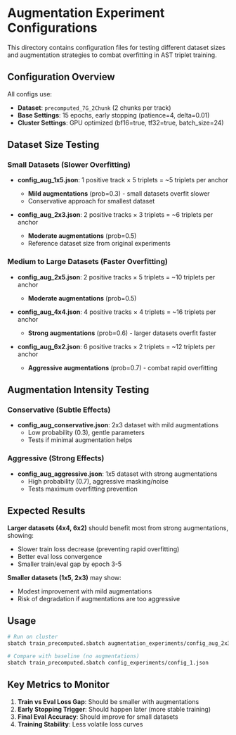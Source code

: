 # Augmentation Experiment Configurations

This directory contains configuration files for testing different dataset sizes and augmentation strategies to combat overfitting in AST triplet training.

## Configuration Overview

All configs use:
- **Dataset**: `precomputed_7G_2Chunk` (2 chunks per track)
- **Base Settings**: 15 epochs, early stopping (patience=4, delta=0.01)
- **Cluster Settings**: GPU optimized (bf16=true, tf32=true, batch_size=24)

## Dataset Size Testing

### Small Datasets (Slower Overfitting)
- **config_aug_1x5.json**: 1 positive track × 5 triplets = ~5 triplets per anchor
  - **Mild augmentations** (prob=0.3) - small datasets overfit slower
  - Conservative approach for smallest dataset

- **config_aug_2x3.json**: 2 positive tracks × 3 triplets = ~6 triplets per anchor
  - **Moderate augmentations** (prob=0.5)
  - Reference dataset size from original experiments

### Medium to Large Datasets (Faster Overfitting)
- **config_aug_2x5.json**: 2 positive tracks × 5 triplets = ~10 triplets per anchor
  - **Moderate augmentations** (prob=0.5)

- **config_aug_4x4.json**: 4 positive tracks × 4 triplets = ~16 triplets per anchor
  - **Strong augmentations** (prob=0.6) - larger datasets overfit faster

- **config_aug_6x2.json**: 6 positive tracks × 2 triplets = ~12 triplets per anchor
  - **Aggressive augmentations** (prob=0.7) - combat rapid overfitting

## Augmentation Intensity Testing

### Conservative (Subtle Effects)
- **config_aug_conservative.json**: 2x3 dataset with mild augmentations
  - Low probability (0.3), gentle parameters
  - Tests if minimal augmentation helps

### Aggressive (Strong Effects)
- **config_aug_aggressive.json**: 1x5 dataset with strong augmentations
  - High probability (0.7), aggressive masking/noise
  - Tests maximum overfitting prevention

## Expected Results

**Larger datasets (4x4, 6x2)** should benefit most from strong augmentations, showing:
- Slower train loss decrease (preventing rapid overfitting)
- Better eval loss convergence
- Smaller train/eval gap by epoch 3-5

**Smaller datasets (1x5, 2x3)** may show:
- Modest improvement with mild augmentations
- Risk of degradation if augmentations are too aggressive

## Usage

```bash
# Run on cluster
sbatch train_precomputed.sbatch augmentation_experiments/config_aug_2x3.json

# Compare with baseline (no augmentations)
sbatch train_precomputed.sbatch config_experiments/config_1.json
```

## Key Metrics to Monitor

1. **Train vs Eval Loss Gap**: Should be smaller with augmentations
2. **Early Stopping Trigger**: Should happen later (more stable training)
3. **Final Eval Accuracy**: Should improve for small datasets
4. **Training Stability**: Less volatile loss curves